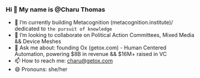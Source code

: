 ### Hi 👋 My name is @Charu Thomas

- 🔭 I’m currently building Metacognition (metacognition.institute)/ dedicated to `the pursuit of knowledge`
- 👯 I’m looking to collaborate on Political Action Committees, Mixed Media && Device Meshes
- 💬 Ask me about: founding Ox (getox.com) - Human Centered Automation, powering $8B in revenue && $16M+ raised in VC
- 📫 How to reach me: charu@getox.com
- 😄 Pronouns: she/her


<!--
**cyborgcharu/cyborgcharu** is a ✨ _special_ ✨ repository because its `README.md` (this file) appears on your GitHub profile.

Here are some ideas to get you started:

- 🔭 I’m currently working on ...
- 🌱 I’m currently learning ...
- 👯 I’m looking to collaborate on ...
- 🤔 I’m looking for help with ...
- 💬 Ask me about ...
- 📫 How to reach me: ...
- 😄 Pronouns: ...
- ⚡ Fun fact: ...
-->
